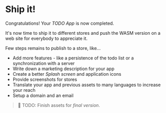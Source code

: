 # Ship it!

Congratulations! Your _TODO App_ is now completed.

It's now time to ship it to different stores and push the WASM version on a web site for everybody to appreciate it.

Few steps remains to publish to a store, like...

* Add more features - like a persistence of the todo list or a synchronization with a server
* Write down a marketing description for your app
* Create a better _Splash screen_  and application icons
* Provide screenshots for stores
* Translate your app and previous assets to many languages to increase your reach
* Setup a domain and an email

> 🚧 TODO: Finish assets for _final version_.
